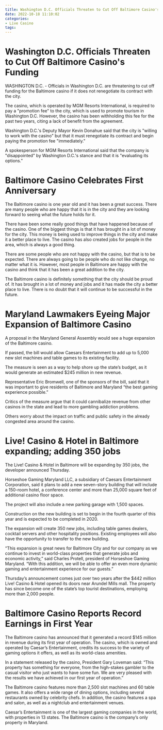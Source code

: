 ```yaml
---
title: Washington D.C. Officials Threaten to Cut Off Baltimore Casino's Funding
date: 2022-10-18 11:10:02
categories:
- Live Casino
tags:
---
```



#  Washington D.C. Officials Threaten to Cut Off Baltimore Casino's Funding

WASHINGTON D.C. - Officials in Washington D.C. are threatening to cut off funding for the Baltimore casino if it does not renegotiate its contract with the city.

The casino, which is operated by MGM Resorts International, is required to pay a "promotion fee" to the city, which is used to promote tourism in Washington D.C. However, the casino has been withholding this fee for the past two years, citing a lack of benefit from the agreement.

Washington D.C.'s Deputy Mayor Kevin Donahue said that the city is "willing to work with the casino" but that it must renegotiate its contract and begin paying the promotion fee "immediately."

A spokesperson for MGM Resorts International said that the company is "disappointed" by Washington D.C.'s stance and that it is "evaluating its options."

#  Baltimore Casino Celebrates First Anniversary

The Baltimore casino is one year old and it has been a great success. There are many people who are happy that it is in the city and they are looking forward to seeing what the future holds for it.

There have been some really good things that have happened because of the casino. One of the biggest things is that it has brought in a lot of money for the city. This money is being used to improve things in the city and make it a better place to live. The casino has also created jobs for people in the area, which is always a good thing.

There are some people who are not happy with the casino, but that is to be expected. There are always going to be people who do not like change, no matter what it is. However, most people in Baltimore are happy with the casino and think that it has been a great addition to the city.

The Baltimore casino is definitely something that the city should be proud of. It has brought in a lot of money and jobs and it has made the city a better place to live. There is no doubt that it will continue to be successful in the future.

#  Maryland Lawmakers Eyeing Major Expansion of Baltimore Casino

A proposal in the Maryland General Assembly would see a huge expansion of the Baltimore casino.

If passed, the bill would allow Caesars Entertainment to add up to 5,000 new slot machines and table games to its existing facility.

The measure is seen as a way to help shore up the state’s budget, as it would generate an estimated $245 million in new revenue.

Representative Eric Bromwell, one of the sponsors of the bill, said that it was important to give residents of Baltimore and Maryland “the best gaming experience possible.”

Critics of the measure argue that it could cannibalize revenue from other casinos in the state and lead to more gambling addiction problems.

Others worry about the impact on traffic and public safety in the already congested area around the casino.

#  Live! Casino & Hotel in Baltimore expanding; adding 350 jobs

The Live! Casino & Hotel in Baltimore will be expanding by 350 jobs, the developer announced Thursday.

Horseshoe Gaming Maryland LLC, a subsidiary of Caesars Entertainment Corporation, said it plans to add a new seven-story building that will include a 150-room hotel, a conference center and more than 25,000 square feet of additional casino floor space.

The project will also include a new parking garage with 1,500 spaces.

Construction on the new building is set to begin in the fourth quarter of this year and is expected to be completed in 2020.

The expansion will create 350 new jobs, including table games dealers, cocktail servers and other hospitality positions. Existing employees will also have the opportunity to transfer to the new building.

“This expansion is great news for Baltimore City and for our company as we continue to invest in world-class properties that generate jobs and economic activity,” said Charles Protell, president of Horseshoe Gaming Maryland. “With this addition, we will be able to offer an even more dynamic gaming and entertainment experience for our guests.”

Thursday’s announcement comes just over two years after the $442 million Live! Casino & Hotel opened its doors near Arundel Mills mall. The property has since become one of the state’s top tourist destinations, employing more than 2,000 people.

#  Baltimore Casino Reports Record Earnings in First Year

The Baltimore casino has announced that it generated a record $145 million in revenue during its first year of operation. The casino, which is owned and operated by Caesar’s Entertainment, credits its success to the variety of gaming options it offers, as well as its world-class amenities.

In a statement released by the casino, President Gary Loveman said: “This property has something for everyone, from the high-stakes gambler to the casual visitor who just wants to have some fun. We are very pleased with the results we have achieved in our first year of operation.”

The Baltimore casino features more than 2,500 slot machines and 60 table games. It also offers a wide range of dining options, including several restaurants owned by celebrity chefs. In addition, the casino features a spa and salon, as well as a nightclub and entertainment venues.

Caesar’s Entertainment is one of the largest gaming companies in the world, with properties in 13 states. The Baltimore casino is the company’s only property in Maryland.